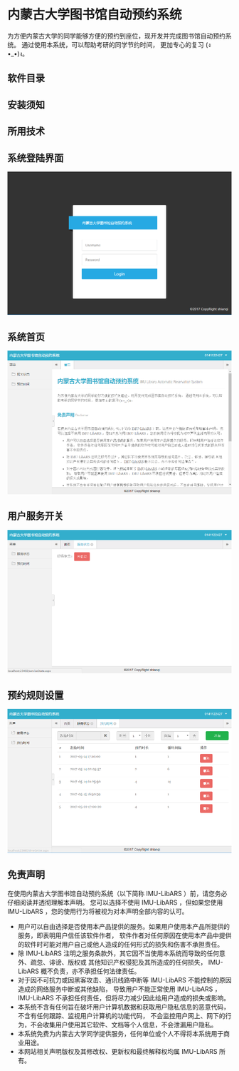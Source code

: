 # 内蒙古大学图书馆自动预约系统

为方便内蒙古大学的同学能够方便的预约到座位，现开发并完成图书馆自动预约系统。 通过使用本系统，可以帮助考研的同学节约时间， 更加专心的复习 (ง •_•)ง。

## 软件目录



## 安装须知

## 所用技术

## 系统登陆界面

![登陆界面](./READMEIMG/img1.png)

## 系统首页

![登陆界面](./READMEIMG/img2.png)

## 用户服务开关

![登陆界面](./READMEIMG/img3.png)

## 预约规则设置

![登陆界面](./READMEIMG/img4.png)

## 免责声明
在使用内蒙古大学图书馆自动预约系统（以下简称 IMU-LibARS ）前，请您务必仔细阅读并透彻理解本声明。 您可以选择不使用 IMU-LibARS ，但如果您使用 IMU-LibARS ，您的使用行为将被视为对本声明全部内容的认可。

* 用户可以自由选择是否使用本产品提供的服务。如果用户使用本产品所提供的服务，即表明用户信任该软件作者， 软件作者对任何原因在使用本产品中提供的软件时可能对用户自己或他人造成的任何形式的损失和伤害不承担责任。
* 除 IMU-LibARS 注明之服务条款外，其它因不当使用本系统而导致的任何意外、疏忽、诽谤、版权或 其他知识产权侵犯及其所造成的任何损失， IMU-LibARS 概不负责，亦不承担任何法律责任。
* 对于因不可抗力或因黑客攻击、通讯线路中断等 IMU-LibARS 不能控制的原因造成的网络服务中断或其他缺陷， 导致用户不能正常使用 IMU-LibARS ，IMU-LibARS 不承担任何责任，但将尽力减少因此给用户造成的损失或影响。
* 本系统不含有任何旨在破坏用户计算机数据和获取用户隐私信息的恶意代码，不含有任何跟踪、监视用户计算机的功能代码， 不会监控用户网上、网下的行为，不会收集用户使用其它软件、文档等个人信息，不会泄漏用户隐私。
* 本系统免费为内蒙古大学同学提供服务，任何单位或个人不得将本系统用于商业用途。
* 本网站相关声明版权及其修改权、更新权和最终解释权均属 IMU-LibARS 所有。